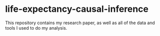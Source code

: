 # life-expectancy-causal-inference
This repository contains my research paper, as well as all of the data and tools I used to do my analysis. 
